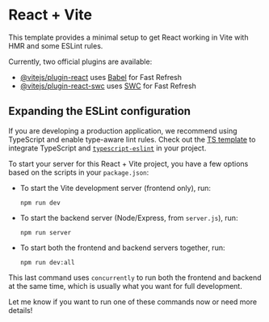 # React + Vite

This template provides a minimal setup to get React working in Vite with HMR and some ESLint rules.

Currently, two official plugins are available:

- [@vitejs/plugin-react](https://github.com/vitejs/vite-plugin-react/blob/main/packages/plugin-react/README.md) uses [Babel](https://babeljs.io/) for Fast Refresh
- [@vitejs/plugin-react-swc](https://github.com/vitejs/vite-plugin-react-swc) uses [SWC](https://swc.rs/) for Fast Refresh

## Expanding the ESLint configuration

If you are developing a production application, we recommend using TypeScript and enable type-aware lint rules. Check out the [TS template](https://github.com/vitejs/vite/tree/main/packages/create-vite/template-react-ts) to integrate TypeScript and [`typescript-eslint`](https://typescript-eslint.io) in your project.

To start your server for this React + Vite project, you have a few options based on the scripts in your `package.json`:

- To start the Vite development server (frontend only), run:
  ```
  npm run dev
  ```

- To start the backend server (Node/Express, from `server.js`), run:
  ```
  npm run server
  ```

- To start both the frontend and backend servers together, run:
  ```
  npm run dev:all
  ```

This last command uses `concurrently` to run both the frontend and backend at the same time, which is usually what you want for full development.

Let me know if you want to run one of these commands now or need more details!
